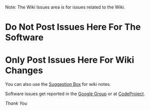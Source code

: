 Note: The Wiki Issues area is for issues related to the Wiki.

<h1>Do Not Post Issues Here For The Software</h1>

<h1>Only Post Issues Here For Wiki Changes</h1>

You can also use the [Suggestion Box](https://github.com/abstractspoon/ToDoList_Wiki/wiki/Suggestion-Box) for wiki notes.

Software issues get reported in the [Google Group](https://groups.google.com/forum/?hl=en#!forum/abstractspoon-todolist-support) or at [CodeProject](http://www.codeproject.com/Articles/5371/ToDoList#_comments).

*Thank You*
